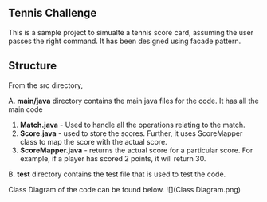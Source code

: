 ## Tennis Challenge
This is a sample project to simualte a tennis score card, assuming the user passes the right command. It has been designed using facade pattern.

## Structure
From the src directory,

A. **main/java** directory contains the main java files for the code. It has all the main code
  1. **Match.java** - Used to handle all the operations relating to the match.
  2. **Score.java** - used to store the scores. Further, it uses ScoreMapper class to map the score with the actual score.
  3. **ScoreMapper.java** - returns the actual score for a particular score. For example, if a player has scored 2 points, it will return 30.

B. **test** directory contains the test file that is used to test the code.

Class Diagram of the code can be found below.
![](Class Diagram.png)
